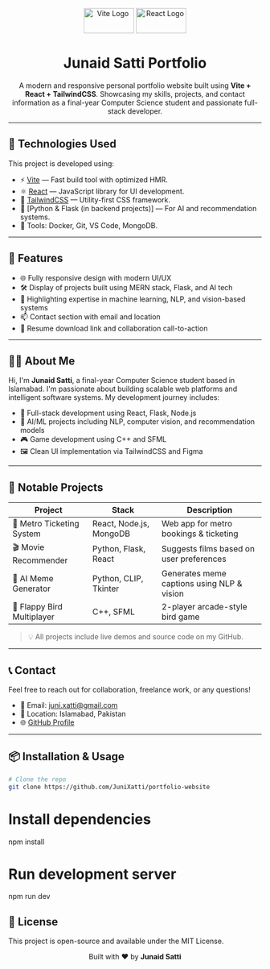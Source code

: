 <p align="center">
  <img src="https://vitejs.dev/logo.svg" alt="Vite Logo" width="100" height="50"/>
  <img src="https://reactjs.org/logo-og.png" alt="React Logo" width="100" height="50"/>
</p>

<h1 align="center">Junaid Satti Portfolio</h1>

<p align="center">
  A modern and responsive personal portfolio website built using <strong>Vite + React + TailwindCSS</strong>. Showcasing my skills, projects, and contact information as a final-year Computer Science student and passionate full-stack developer.
</p>

---

## 🚀 Technologies Used

This project is developed using:

- ⚡ [Vite](https://vitejs.dev/) — Fast build tool with optimized HMR.
- ⚛️ [React](https://reactjs.org/) — JavaScript library for UI development.
- 🎨 [TailwindCSS](https://tailwindcss.com/) — Utility-first CSS framework.
- 🧠 [Python & Flask (in backend projects)] — For AI and recommendation systems.
- 🧰 Tools: Docker, Git, VS Code, MongoDB.

---

## 📄 Features

- 🌐 Fully responsive design with modern UI/UX
- 🛠️ Display of projects built using MERN stack, Flask, and AI tech
- 🧠 Highlighting expertise in machine learning, NLP, and vision-based systems
- 📫 Contact section with email and location
- 📄 Resume download link and collaboration call-to-action

---

## 🧑‍💻 About Me

Hi, I'm **Junaid Satti**, a final-year Computer Science student based in Islamabad. I'm passionate about building scalable web platforms and intelligent software systems. My development journey includes:

- 🔧 Full-stack development using React, Flask, Node.js
- 🧠 AI/ML projects including NLP, computer vision, and recommendation models
- 🎮 Game development using C++ and SFML
- 🖼️ Clean UI implementation via TailwindCSS and Figma

---

## 📁 Notable Projects

| Project                     | Stack                        | Description                                  |
|----------------------------|------------------------------|----------------------------------------------|
| 🎫 Metro Ticketing System  | React, Node.js, MongoDB      | Web app for metro bookings & ticketing      |
| 🎬 Movie Recommender       | Python, Flask, React         | Suggests films based on user preferences     |
| 🧠 AI Meme Generator       | Python, CLIP, Tkinter        | Generates meme captions using NLP & vision   |
| 🐥 Flappy Bird Multiplayer | C++, SFML                    | 2-player arcade-style bird game              |

> 💡 All projects include live demos and source code on my GitHub.

---

## 📞 Contact

Feel free to reach out for collaboration, freelance work, or any questions!

- 📧 Email: juni.xatti@gmail.com
- 📍 Location: Islamabad, Pakistan
- 🌐 [GitHub Profile](https://github.com/JuniXatti)

---

## 📦 Installation & Usage

```bash
# Clone the repo
git clone https://github.com/JuniXatti/portfolio-website
```
# Install dependencies
npm install

# Run development server
npm run dev

## 📌 License
This project is open-source and available under the MIT License.

<p align="center"> Built with ❤️ by <strong>Junaid Satti</strong> </p>
